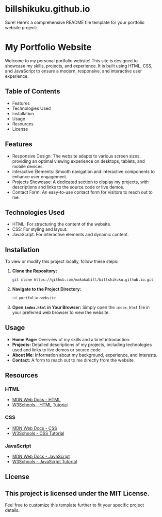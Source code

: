 # billshikuku.github.io

Sure! Here’s a comprehensive README file template for your portfolio website project:

# My Portfolio Website

Welcome to my personal portfolio website! This site is designed to showcase my skills, projects, and experience. It is built using HTML, CSS, and JavaScript to ensure a modern, responsive, and interactive user experience.

## Table of Contents

- Features
- Technologies Used
- Installation
- Usage
- Resources
- License

## Features

- Responsive Design: The website adapts to various screen sizes, providing an optimal viewing experience on desktops, tablets, and mobile devices.
- Interactive Elements: Smooth navigation and interactive components to enhance user engagement.
- Projects Showcase: A dedicated section to display my projects, with descriptions and links to the source code or live demos.
- Contact Form: An easy-to-use contact form for visitors to reach out to me.

## Technologies Used

- HTML: For structuring the content of the website.
- CSS: For styling and layout.
- JavaScript: For interactive elements and dynamic content.

## Installation

To view or modify this project locally, follow these steps:

1. **Clone the Repository:**

   ```bash
   git clone https://github.com/makakabill/billshikuku.github.io.git
   ```

2. **Navigate to the Project Directory:**

   ```bash
   cd portfolio-website
   ```

3. **Open `index.html` in Your Browser:**
   Simply open the `index.html` file in your preferred web browser to view the website.

## Usage

- **Home Page:** Overview of my skills and a brief introduction.
- **Projects:** Detailed descriptions of my projects, including technologies used and links to live demos or source code.
- **About Me:** Information about my background, experience, and interests.
- **Contact:** A form to reach out to me directly from the website.

## Resources

### HTML

- [MDN Web Docs - HTML](https://developer.mozilla.org/en-US/docs/Web/HTML)
- [W3Schools - HTML Tutorial](https://www.w3schools.com/html/)

### CSS

- [MDN Web Docs - CSS](https://developer.mozilla.org/en-US/docs/Web/CSS)
- [W3Schools - CSS Tutorial](https://www.w3schools.com/css/)

### JavaScript

- [MDN Web Docs - JavaScript](https://developer.mozilla.org/en-US/docs/Web/JavaScript)
- [W3Schools - JavaScript Tutorial](https://www.w3schools.com/js/)

## License

## This project is licensed under the MIT License.

Feel free to customize this template further to fit your specific project details.

```

```
